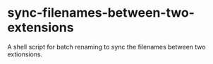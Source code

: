 sync-filenames-between-two-extensions
=====================================

A shell script for batch renaming to sync the filenames between two extionsions.
